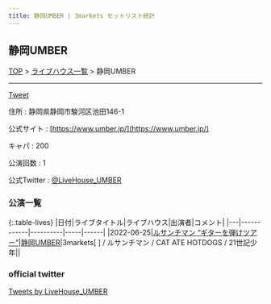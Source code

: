 ```yaml
---
title: 静岡UMBER | 3markets セットリスト統計
---
```

## 静岡UMBER

[TOP](/setlist/) > [ライブハウス一覧](livehouses.html) > 静岡UMBER

___

<a href="https://twitter.com/share?ref_src=twsrc%5Etfw" data-text="3markets[ ]セットリスト > 静岡UMBER" class="twitter-share-button" data-via="3markets" data-hashtags="3markets" data-related="3markets" data-show-count="false">Tweet</a>

住所
:    静岡県静岡市駿河区池田146-1

公式サイト
:    [https://www.umber.jp/](https://www.umber.jp/)

キャパ
:    200

公演回数
: 1


公式Twitter
: <a href="https://twitter.com/LiveHouse_UMBER">@LiveHouse_UMBER</a>


### 公演一覧

{:.table-lives}
|日付|ライブタイトル|ライブハウス|出演者|コメント|
|---|------------|----------|-----|------|
|<span class="nowrap">2022-06-25</span>|[ルサンチマン “ギターを弾けツアー”](live021.html)|[静岡UMBER](livehouse021.html)|3markets[ ] / ルサンチマン / CAT ATE HOTDOGS / 21世記少年||



### official twitter

<a class="twitter-timeline" href="https://twitter.com/LiveHouse_UMBER?ref_src=twsrc%5Etfw">Tweets by LiveHouse_UMBER</a> <script async src="https://platform.twitter.com/widgets.js" charset="utf-8"></script>


<script async src="https://platform.twitter.com/widgets.js" charset="utf-8"></script>